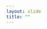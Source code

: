 ```yaml
---
layout: slide
title: ""
---
```


<section data-background-image="assets/images/Slide13.png" data-background-size="90%" data-background-position="center"></section>
